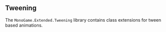 
## Tweening
The `MonoGame.Extended.Tweening` library contains class extensions for tween based animations.
